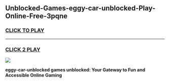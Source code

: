 
## Unblocked-Games-eggy-car-unblocked-Play-Online-Free-3pqne
<h3>
<a href="https://premium76.site?title=eggy-car-unblocked&ref=26A">CLICK TO PLAY</a></h3>
<hr>

<h3>
<a href="https://premium76.site?title=eggy-car-unblocked&ref=26A">CLICK 2 PLAY</a>
  
</h3>

<a href="https://premium76.site?title=eggy-car-unblocked&ref=26A"><img src="https://clearcache.store/games.png"></a>


**eggy-car-unblocked games unblocked: Your Gateway to Fun and Accessible Online Gaming**
